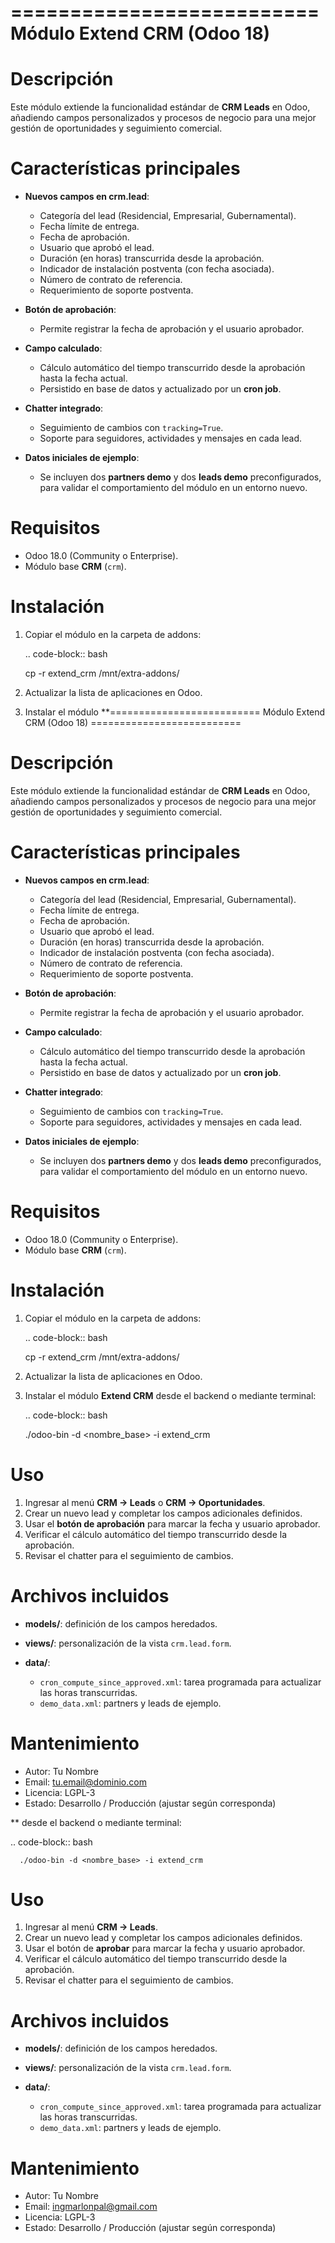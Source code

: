 ==========================
Módulo Extend CRM (Odoo 18)
==========================

Descripción
===========

Este módulo extiende la funcionalidad estándar de **CRM Leads** en Odoo, 
añadiendo campos personalizados y procesos de negocio para una mejor gestión 
de oportunidades y seguimiento comercial.

Características principales
===========================

- **Nuevos campos en crm.lead**:
  
  * Categoría del lead (Residencial, Empresarial, Gubernamental).
  * Fecha límite de entrega.
  * Fecha de aprobación.
  * Usuario que aprobó el lead.
  * Duración (en horas) transcurrida desde la aprobación.
  * Indicador de instalación postventa (con fecha asociada).
  * Número de contrato de referencia.
  * Requerimiento de soporte postventa.

- **Botón de aprobación**:
  
  * Permite registrar la fecha de aprobación y el usuario aprobador.

- **Campo calculado**:
  
  * Cálculo automático del tiempo transcurrido desde la aprobación hasta la fecha actual.
  * Persistido en base de datos y actualizado por un **cron job**.

- **Chatter integrado**:
  
  * Seguimiento de cambios con `tracking=True`.
  * Soporte para seguidores, actividades y mensajes en cada lead.

- **Datos iniciales de ejemplo**:
  
  * Se incluyen dos **partners demo** y dos **leads demo** preconfigurados, 
    para validar el comportamiento del módulo en un entorno nuevo.

Requisitos
==========

- Odoo 18.0 (Community o Enterprise).
- Módulo base **CRM** (`crm`).

Instalación
===========

1. Copiar el módulo en la carpeta de addons:

   .. code-block:: bash

      cp -r extend_crm /mnt/extra-addons/

2. Actualizar la lista de aplicaciones en Odoo.

3. Instalar el módulo **==========================
Módulo Extend CRM (Odoo 18)
==========================

Descripción
===========

Este módulo extiende la funcionalidad estándar de **CRM Leads** en Odoo, 
añadiendo campos personalizados y procesos de negocio para una mejor gestión 
de oportunidades y seguimiento comercial.

Características principales
===========================

- **Nuevos campos en crm.lead**:
  
  * Categoría del lead (Residencial, Empresarial, Gubernamental).
  * Fecha límite de entrega.
  * Fecha de aprobación.
  * Usuario que aprobó el lead.
  * Duración (en horas) transcurrida desde la aprobación.
  * Indicador de instalación postventa (con fecha asociada).
  * Número de contrato de referencia.
  * Requerimiento de soporte postventa.

- **Botón de aprobación**:
  
  * Permite registrar la fecha de aprobación y el usuario aprobador.

- **Campo calculado**:
  
  * Cálculo automático del tiempo transcurrido desde la aprobación hasta la fecha actual.
  * Persistido en base de datos y actualizado por un **cron job**.

- **Chatter integrado**:
  
  * Seguimiento de cambios con `tracking=True`.
  * Soporte para seguidores, actividades y mensajes en cada lead.

- **Datos iniciales de ejemplo**:
  
  * Se incluyen dos **partners demo** y dos **leads demo** preconfigurados, 
    para validar el comportamiento del módulo en un entorno nuevo.

Requisitos
==========

- Odoo 18.0 (Community o Enterprise).
- Módulo base **CRM** (`crm`).

Instalación
===========

1. Copiar el módulo en la carpeta de addons:

   .. code-block:: bash

      cp -r extend_crm /mnt/extra-addons/

2. Actualizar la lista de aplicaciones en Odoo.

3. Instalar el módulo **Extend CRM** desde el backend o mediante terminal:

   .. code-block:: bash

      ./odoo-bin -d <nombre_base> -i extend_crm

Uso
===

1. Ingresar al menú **CRM → Leads** o **CRM → Oportunidades**.
2. Crear un nuevo lead y completar los campos adicionales definidos.
3. Usar el **botón de aprobación** para marcar la fecha y usuario aprobador.
4. Verificar el cálculo automático del tiempo transcurrido desde la aprobación.
5. Revisar el chatter para el seguimiento de cambios.

Archivos incluidos
==================

- **models/**: definición de los campos heredados.
- **views/**: personalización de la vista `crm.lead.form`.
- **data/**:
  
  * `cron_compute_since_approved.xml`: tarea programada para actualizar las horas transcurridas.
  * `demo_data.xml`: partners y leads de ejemplo.

Mantenimiento
=============

- Autor: Tu Nombre
- Email: tu.email@dominio.com
- Licencia: LGPL-3
- Estado: Desarrollo / Producción (ajustar según corresponda)

** desde el backend o mediante terminal:

   .. code-block:: bash

      ./odoo-bin -d <nombre_base> -i extend_crm

Uso
===

1. Ingresar al menú **CRM → Leads**.
2. Crear un nuevo lead y completar los campos adicionales definidos.
3. Usar el botón de **aprobar** para marcar la fecha y usuario aprobador.
4. Verificar el cálculo automático del tiempo transcurrido desde la aprobación.
5. Revisar el chatter para el seguimiento de cambios.

Archivos incluidos
==================

- **models/**: definición de los campos heredados.
- **views/**: personalización de la vista `crm.lead.form`.
- **data/**:
  
  * `cron_compute_since_approved.xml`: tarea programada para actualizar las horas transcurridas.
  * `demo_data.xml`: partners y leads de ejemplo.

Mantenimiento
=============

- Autor: Tu Nombre
- Email: ingmarlonpal@gmail.com
- Licencia: LGPL-3
- Estado: Desarrollo / Producción (ajustar según corresponda)


